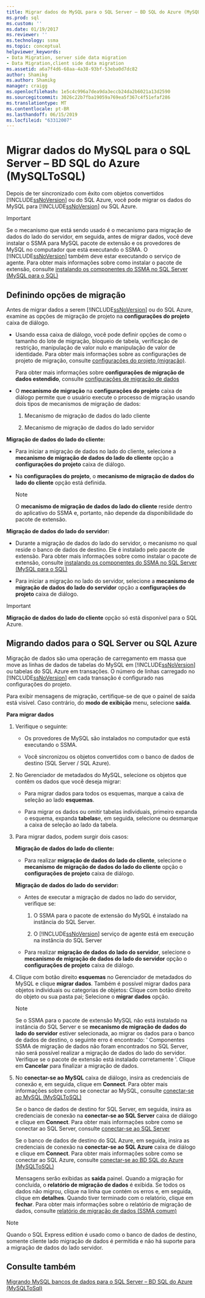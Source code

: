 ```yaml
---
title: Migrar dados do MySQL para o SQL Server – BD SQL do Azure (MySQLToSQL) | Microsoft Docs
ms.prod: sql
ms.custom: ''
ms.date: 01/19/2017
ms.reviewer: ''
ms.technology: ssma
ms.topic: conceptual
helpviewer_keywords:
- Data Migration, server side data migration
- Data Migration,client side data migration
ms.assetid: a6a7f4d6-68aa-4a38-93bf-53eba0d7dc82
author: Shamikg
ms.author: Shamikg
manager: craigg
ms.openlocfilehash: 1e5c4c996a7dea9da3eccb24da2b6021a13d2590
ms.sourcegitcommit: 3026c22b7fba19059a769ea5f367c4f51efaf286
ms.translationtype: MT
ms.contentlocale: pt-BR
ms.lasthandoff: 06/15/2019
ms.locfileid: "63312007"
---
```

# <a name="migrating-mysql-data-into-sql-server---azure-sql-db-mysqltosql"></a>Migrar dados do MySQL para o SQL Server – BD SQL do Azure (MySQLToSQL)
Depois de ter sincronizado com êxito com objetos convertidos [!INCLUDE[ssNoVersion](../../includes/ssnoversion-md.md)] ou do SQL Azure, você pode migrar os dados do MySQL para [!INCLUDE[ssNoVersion](../../includes/ssnoversion-md.md)] ou SQL Azure.  
  
> [!IMPORTANT]  
> Se o mecanismo que está sendo usado é o mecanismo para migração de dados do lado do servidor, em seguida, antes de migrar dados, você deve instalar o SSMA para MySQL pacote de extensão e os provedores de MySQL no computador que está executando o SSMA. O [!INCLUDE[ssNoVersion](../../includes/ssnoversion-md.md)] também deve estar executando o serviço de agente. Para obter mais informações sobre como instalar o pacote de extensão, consulte [instalando os componentes do SSMA no SQL Server (MySQL para o SQL)](https://msdn.microsoft.com/6772d0c5-258f-4d7b-afb0-b5f810e71af1)  
  
## <a name="setting-migration-options"></a>Definindo opções de migração  
Antes de migrar dados a serem [!INCLUDE[ssNoVersion](../../includes/ssnoversion-md.md)] ou do SQL Azure, examine as opções de migração de projeto na **configurações do projeto** caixa de diálogo.  
  
-   Usando essa caixa de diálogo, você pode definir opções de como o tamanho do lote de migração, bloqueio de tabela, verificação de restrição, manipulação de valor nulo e manipulação de valor de identidade. Para obter mais informações sobre as configurações de projeto de migração, consulte [configurações do projeto (migração)](https://msdn.microsoft.com/2a3cba9e-cd54-4a8b-b858-8fc4cf2580d9).  
  
    Para obter mais informações sobre **configurações de migração de dados estendido**, consulte [configurações de migração de dados](data-migration-settings-mysqltosql.md)  
  
-   O **mecanismo de migração** na **configurações do projeto** caixa de diálogo permite que o usuário execute o processo de migração usando dois tipos de mecanismos de migração de dados:  
  
    1.  Mecanismo de migração de dados do lado cliente  
  
    2.  Mecanismo de migração de dados do lado servidor  
  
**Migração de dados do lado do cliente:**  
  
-   Para iniciar a migração de dados no lado do cliente, selecione a **mecanismo de migração de dados do lado do cliente** opção a **configurações do projeto** caixa de diálogo.  
  
-   Na **configurações do projeto**, o **mecanismo de migração de dados do lado do cliente** opção está definida.  
  
    > [!NOTE]  
    > O **mecanismo de migração de dados do lado do cliente** reside dentro do aplicativo do SSMA e, portanto, não depende da disponibilidade do pacote de extensão.  
  
**Migração de dados do lado do servidor:**  
  
-   Durante a migração de dados do lado do servidor, o mecanismo no qual reside o banco de dados de destino. Ele é instalado pelo pacote de extensão. Para obter mais informações sobre como instalar o pacote de extensão, consulte [instalando os componentes do SSMA no SQL Server (MySQL para o SQL)](https://msdn.microsoft.com/6772d0c5-258f-4d7b-afb0-b5f810e71af1)  
  
-   Para iniciar a migração no lado do servidor, selecione a **mecanismo de migração de dados do lado do servidor** opção a **configurações do projeto** caixa de diálogo.  
  
> [!IMPORTANT]  
> **Migração de dados do lado do cliente** opção só está disponível para o SQL Azure.  
  
## <a name="migrating-data-to-sql-server-or-sql-azure"></a>Migrando dados para o SQL Server ou SQL Azure  
Migração de dados são uma operação de carregamento em massa que move as linhas de dados de tabelas do MySQL em [!INCLUDE[ssNoVersion](../../includes/ssnoversion-md.md)] ou tabelas do SQL Azure em transações. O número de linhas carregado no [!INCLUDE[ssNoVersion](../../includes/ssnoversion-md.md)] em cada transação é configurado nas configurações do projeto.  
  
Para exibir mensagens de migração, certifique-se de que o painel de saída está visível. Caso contrário, do **modo de exibição** menu, selecione **saída**.  
  
**Para migrar dados**  
  
1.  Verifique o seguinte:  
  
    -   Os provedores de MySQL são instalados no computador que está executando o SSMA.  
  
    -   Você sincronizou os objetos convertidos com o banco de dados de destino (SQL Server / SQL Azure).  
  
2.  No Gerenciador de metadados do MySQL, selecione os objetos que contêm os dados que você deseja migrar:  
  
    -   Para migrar dados para todos os esquemas, marque a caixa de seleção ao lado **esquemas**.  
  
    -   Para migrar os dados ou omitir tabelas individuais, primeiro expanda o esquema, expanda **tabelas**e, em seguida, selecione ou desmarque a caixa de seleção ao lado da tabela.  
  
3.  Para migrar dados, podem surgir dois casos:  
  
    **Migração de dados do lado do cliente:**  
  
    -   Para realizar **migração de dados do lado do cliente**, selecione o **mecanismo de migração de dados do lado do cliente** opção o **configurações de projeto** caixa de diálogo.  
  
    **Migração de dados do lado do servidor:**  
  
    -   Antes de executar a migração de dados no lado do servidor, verifique se:  
  
        1.  O SSMA para o pacote de extensão do MySQL é instalado na instância do SQL Server.  
  
        2.  O [!INCLUDE[ssNoVersion](../../includes/ssnoversion-md.md)] serviço de agente está em execução na instância do SQL Server  
  
    -   Para realizar **migração de dados do lado do servidor**, selecione o **mecanismo de migração de dados do lado do servidor** opção o **configurações de projeto** caixa de diálogo.  
  
4.  Clique com botão direito **esquemas** no Gerenciador de metadados do MySQL e clique **migrar dados**. Também é possível migrar dados para objetos individuais ou categorias de objetos: Clique com botão direito do objeto ou sua pasta pai; Selecione o **migrar dados** opção.  
  
    > [!NOTE]  
    > Se o SSMA para o pacote de extensão MySQL não está instalado na instância do SQL Server e se **mecanismo de migração de dados do lado do servidor** estiver selecionada, ao migrar os dados para o banco de dados de destino, o seguinte erro é encontrado: ' Componentes SSMA de migração de dados não foram encontrados no SQL Server, não será possível realizar a migração de dados do lado do servidor. Verifique se o pacote de extensão está instalado corretamente '. Clique em **Cancelar** para finalizar a migração de dados.  
  
5.  No **conectar-se ao MySQL** caixa de diálogo, insira as credenciais de conexão e, em seguida, clique em **Connect**. Para obter mais informações sobre como se conectar ao MySQL, consulte [conectar-se ao MySQL &#40;MySQLToSQL&#41;](../../ssma/mysql/connect-to-mysql-mysqltosql.md)  
  
    Se o banco de dados de destino for SQL Server, em seguida, insira as credenciais de conexão na **conectar-se ao SQL Server** caixa de diálogo e clique em **Connect**. Para obter mais informações sobre como se conectar ao SQL Server, consulte [conectar-se ao SQL Server](https://msdn.microsoft.com/bb8c4bde-cfc2-4636-92ae-5dd24abe9536)  
  
    Se o banco de dados de destino do SQL Azure, em seguida, insira as credenciais de conexão na **conectar-se ao SQL Azure** caixa de diálogo e clique em **Connect**. Para obter mais informações sobre como se conectar ao SQL Azure, consulte [conectar-se ao BD SQL do Azure &#40;MySQLToSQL&#41;](../../ssma/mysql/connect-to-azure-sql-db-mysqltosql.md)  
  
    Mensagens serão exibidas as **saída** painel. Quando a migração for concluída, o **relatório de migração de dados** é exibida. Se todos os dados não migrou, clique na linha que contém os erros e, em seguida, clique em **detalhes**. Quando tiver terminado com o relatório, clique em **fechar**. Para obter mais informações sobre o relatório de migração de dados, consulte [relatório de migração de dados (SSMA comum)](https://msdn.microsoft.com/bbfb9d88-5a98-4980-8d19-c5d78bd0d241)  
  
> [!NOTE]  
> Quando o SQL Express edition é usado como o banco de dados de destino, somente cliente lado migração de dados é permitida e não há suporte para a migração de dados do lado servidor.  
  
## <a name="see-also"></a>Consulte também  
[Migrando MySQL bancos de dados para o SQL Server – BD SQL do Azure &#40;MySQLToSql&#41;](../../ssma/mysql/migrating-mysql-databases-to-sql-server-azure-sql-db-mysqltosql.md)  
  
